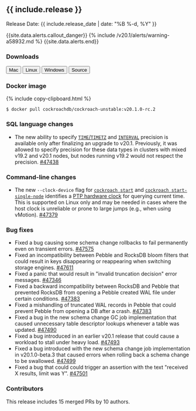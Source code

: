<h2 id="{{ include.release | slugify }}">{{ include.release }}</h2>

Release Date: {{ include.release_date | date: "%B %-d, %Y" }}

{{site.data.alerts.callout_danger}}
{% include /v20.1/alerts/warning-a58932.md %}
{{site.data.alerts.end}}

<h3 id="v20-1-0-rc-2-downloads">Downloads</h3>

<div id="os-tabs" class="clearfix os-tabs_button-outline-primary">
    <a href="https://binaries.cockroachdb.com/cockroach-v20.1.0-rc.2.darwin-10.9-amd64.tgz"><button id="mac" data-eventcategory="mac-binary-release-notes">Mac</button></a>
    <a href="https://binaries.cockroachdb.com/cockroach-v20.1.0-rc.2.linux-amd64.tgz"><button id="linux" data-eventcategory="linux-binary-release-notes">Linux</button></a>
    <a href="https://binaries.cockroachdb.com/cockroach-v20.1.0-rc.2.windows-6.2-amd64.zip"><button id="windows" data-eventcategory="windows-binary-release-notes">Windows</button></a>
    <a href="https://binaries.cockroachdb.com/cockroach-v20.1.0-rc.2.src.tgz"><button id="source" data-eventcategory="source-release-notes">Source</button></a>
</div>

<h3 id="v20-1-0-rc-2-docker-image">Docker image</h3>

{% include copy-clipboard.html %}
~~~shell
$ docker pull cockroachdb/cockroach-unstable:v20.1.0-rc.2
~~~

<h3 id="v20-1-0-rc-2-sql-language-changes">SQL language changes</h3>

- The new ability to specify [`TIME`/`TIMETZ`](../v20.1/time.html#precision) and [`INTERVAL`](../v20.1/interval.html#precision) precision is available only after finalizing an upgrade to v20.1. Previously, it was allowed to specify precision for these data types in clusters with mixed v19.2 and v20.1 nodes, but nodes running v19.2 would not respect the precision. [#47438][#47438]

<h3 id="v20-1-0-rc-2-command-line-changes">Command-line changes</h3>

- The new `--clock-device` flag for [`cockroach start`](../v20.1/cockroach-start.html) and [`cockroach start-single-node`](../v20.1/cockroach-start-single-node.html) identifies a [PTP hardware clock](https://www.kernel.org/doc/html/latest/driver-api/ptp.html) for querying current time. This is supported on Linux only and may be needed in cases where the host clock is unreliable or prone to large jumps (e.g., when using vMotion). [#47379][#47379]

<h3 id="v20-1-0-rc-2-bug-fixes">Bug fixes</h3>

- Fixed a bug causing some schema change rollbacks to fail permanently even on transient errors. [#47575][#47575]
- Fixed an incompatibility between Pebble and RocksDB bloom filters that could result in keys disappearing or reappearing when switching storage engines. [#47611][#47611]
- Fixed a panic that would result in "invalid truncation decision" error messages. [#47346][#47346]
- Fixed a backward incompatibility between RocksDB and Pebble that prevented RocksDB from opening a Pebble created WAL file under certain conditions. [#47383][#47383]
- Fixed a mishandling of truncated WAL records in Pebble that could prevent Pebble from opening a DB after a crash. [#47383][#47383]
- Fixed a bug in the new schema change GC job implementation that caused unnecessary table descriptor lookups whenever a table was updated. [#47490][#47490]
- Fixed a bug introduced in an earlier v20.1 release that could cause a workload to stall under heavy load. [#47493][#47493]
- Fixed a bug introduced with the new schema change job implementation in v20.1.0-beta.3 that caused errors when rolling back a schema change to be swallowed. [#47499][#47499]
- Fixed a bug that could could trigger an assertion with the text "received X results, limit was Y". [#47501][#47501]

<h3 id="v20-1-0-rc-2-contributors">Contributors</h3>

This release includes 15 merged PRs by 10 authors.

[#47346]: https://github.com/cockroachdb/cockroach/pull/47346
[#47379]: https://github.com/cockroachdb/cockroach/pull/47379
[#47383]: https://github.com/cockroachdb/cockroach/pull/47383
[#47438]: https://github.com/cockroachdb/cockroach/pull/47438
[#47490]: https://github.com/cockroachdb/cockroach/pull/47490
[#47493]: https://github.com/cockroachdb/cockroach/pull/47493
[#47499]: https://github.com/cockroachdb/cockroach/pull/47499
[#47501]: https://github.com/cockroachdb/cockroach/pull/47501
[#47575]: https://github.com/cockroachdb/cockroach/pull/47575
[#47611]: https://github.com/cockroachdb/cockroach/pull/47611
